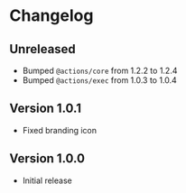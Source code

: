 # Changelog

## Unreleased

- Bumped `@actions/core` from 1.2.2 to 1.2.4
- Bumped `@actions/exec` from 1.0.3 to 1.0.4

## Version 1.0.1

- Fixed branding icon

## Version 1.0.0

- Initial release
